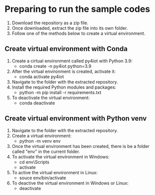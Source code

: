 # Preparing to run the sample codes
1. Download the repository as a zip file.
2. Once downloaded, extract the zip file into its own folder.
3. Follow one of the methods below to create a virtual environment.


## Create virtual environment with Conda
1. Create a cirtual environment called py4iot with Python 3.9:
   - conda create -n py4iot python=3.9
2. After the virtual environment is created, activate it:
   - conda activate py4iot
3. Navigate to the folder with the extracted repository.
4. Install the required Python modules and packages:
   - python -m pip install -r requirements.txt
5. To deactivate the virtual environment:
   - conda deactivate

## Create virtual environment with Python venv
1. Navigate to the folder with the extracted repository.
2. Create a virtual environment:
    - python -m venv env
3. Once the virtual environment has been created, there is be a folder called "env" in the current folder.
4. To activate the virtual environment in Windows:
   - cd env\Scripts
   - activate
5. To active the virtual environment in Linux:
   - souce env/bin/activate
6. To deactive the virtual environment in Windows or Linux:
   - deactivate
